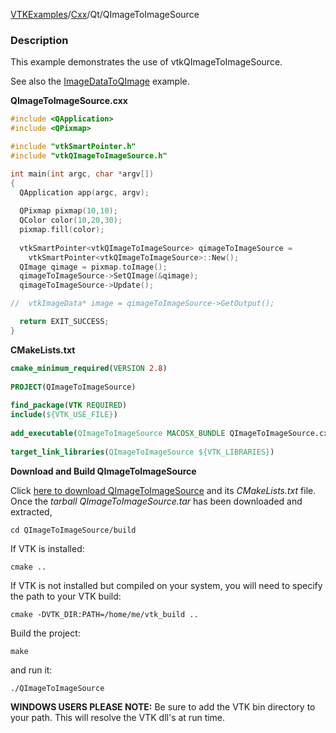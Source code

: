 [VTKExamples](/home/)/[Cxx](/Cxx)/Qt/QImageToImageSource

### Description
This example demonstrates the use of vtkQImageToImageSource.

See also the [ImageDataToQImage](Cxx/Qt/ImageDataToQImage) example.

**QImageToImageSource.cxx**
```c++
#include <QApplication>
#include <QPixmap>

#include "vtkSmartPointer.h"
#include "vtkQImageToImageSource.h"

int main(int argc, char *argv[])
{
  QApplication app(argc, argv);
  
  QPixmap pixmap(10,10);
  QColor color(10,20,30);
  pixmap.fill(color);
  
  vtkSmartPointer<vtkQImageToImageSource> qimageToImageSource =
    vtkSmartPointer<vtkQImageToImageSource>::New();
  QImage qimage = pixmap.toImage();
  qimageToImageSource->SetQImage(&qimage);
  qimageToImageSource->Update();

//  vtkImageData* image = qimageToImageSource->GetOutput();

  return EXIT_SUCCESS;
}
```
**CMakeLists.txt**
```cmake
cmake_minimum_required(VERSION 2.8)
 
PROJECT(QImageToImageSource)
 
find_package(VTK REQUIRED)
include(${VTK_USE_FILE})
 
add_executable(QImageToImageSource MACOSX_BUNDLE QImageToImageSource.cxx)
 
target_link_libraries(QImageToImageSource ${VTK_LIBRARIES})
```

**Download and Build QImageToImageSource**

Click [here to download QImageToImageSource](https://github.com/lorensen/VTKWikiExamplesTarballs/raw/master/QImageToImageSource.tar) and its *CMakeLists.txt* file.
Once the *tarball QImageToImageSource.tar* has been downloaded and extracted,
```
cd QImageToImageSource/build 
```
If VTK is installed:
```
cmake ..
```
If VTK is not installed but compiled on your system, you will need to specify the path to your VTK build:
```
cmake -DVTK_DIR:PATH=/home/me/vtk_build ..
```
Build the project:
```
make
```
and run it:
```
./QImageToImageSource
```
**WINDOWS USERS PLEASE NOTE:** Be sure to add the VTK bin directory to your path. This will resolve the VTK dll's at run time.

